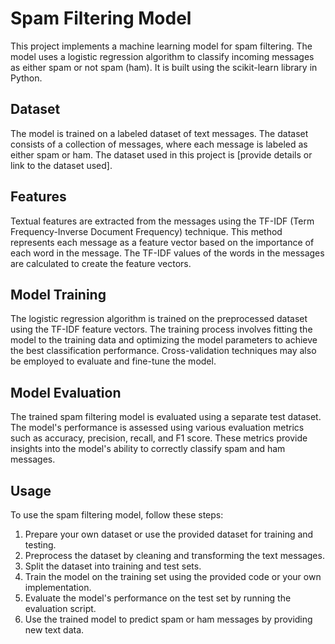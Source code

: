 # Spam Filtering Model

This project implements a machine learning model for spam filtering. The model uses a logistic regression algorithm to classify incoming messages as either spam or not spam (ham). It is built using the scikit-learn library in Python.

## Dataset

The model is trained on a labeled dataset of text messages. The dataset consists of a collection of messages, where each message is labeled as either spam or ham. The dataset used in this project is [provide details or link to the dataset used].

## Features

Textual features are extracted from the messages using the TF-IDF (Term Frequency-Inverse Document Frequency) technique. This method represents each message as a feature vector based on the importance of each word in the message. The TF-IDF values of the words in the messages are calculated to create the feature vectors.

## Model Training

The logistic regression algorithm is trained on the preprocessed dataset using the TF-IDF feature vectors. The training process involves fitting the model to the training data and optimizing the model parameters to achieve the best classification performance. Cross-validation techniques may also be employed to evaluate and fine-tune the model.

## Model Evaluation

The trained spam filtering model is evaluated using a separate test dataset. The model's performance is assessed using various evaluation metrics such as accuracy, precision, recall, and F1 score. These metrics provide insights into the model's ability to correctly classify spam and ham messages.

## Usage

To use the spam filtering model, follow these steps:

1. Prepare your own dataset or use the provided dataset for training and testing.
2. Preprocess the dataset by cleaning and transforming the text messages.
3. Split the dataset into training and test sets.
4. Train the model on the training set using the provided code or your own implementation.
5. Evaluate the model's performance on the test set by running the evaluation script.
6. Use the trained model to predict spam or ham messages by providing new text data.
